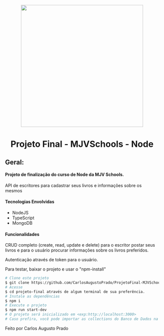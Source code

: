 <p align="center">
  <a href="https://academy.mjvinnovation.com/br/mjvschool/">
    <img width=400px src="https://content.mjvinnovation.com/hubfs/MJV%20School/Logo%20School.jpeg"/>
  </a>
</p>

<h1 align="center"> Projeto Final - MJVSchools - Node</h1>

<h2>Geral:</h2>
<h4> Projeto de finalização do curso de Node da MJV Schools.</h4>
<p>API de escritores para cadastrar seus livros e informações sobre os mesmos</p>

<h4> Tecnologias Envolvidas </h4>

<ul>	
  <li>
    NodeJS
  </li>
  <li>
    TypeScript
  </li>
  <li>
   MongoDB
  </li>
</ul>

<h4> Funcionalidades </h4>
<p>CRUD completo (create, read, update e delete) para o escritor postar seus livros e para o usuário procurar informações sobre os livros preferidos.</p> 
<p>Autenticação através de token para o usuário.</p>

<p>Para testar, baixar o projeto e usar o "npm-install"</p>

```bash
# Clone este projeto
$ git clone https://github.com/CarlosAugustoPrado/ProjetoFinal-MJVSchools.git
# Acesse
$ cd projeto-final através de algum terminal de sua preferência.
# Instale as dependências
$ npm i
# Execute o projeto
$ npm run start-dev
# O projeto será inicializado em <exp:http://localhost:3000>
# Caso prefira, você pode importar as collections do Banco de Dados na pasta collection_db
```

Feito por Carlos Augusto Prado
